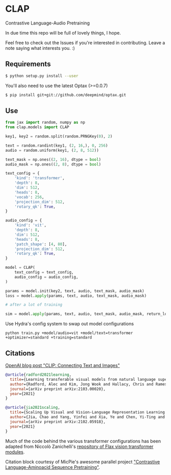 # CLAP

Contrastive Language-Audio Pretraining

In due time this repo will be full of lovely things, I hope.

Feel free to check out the Issues if you're interested in contributing. Leave a note saying what interests you. :)

## Requirements

```bash
$ python setup.py install --user
```

You'll also need to use the latest Optax (>=0.0.7)

```bash
$ pip install git+git://github.com/deepmind/optax.git
```

## Use

```python
from jax import random, numpy as np
from clap.models import CLAP

key1, key2 = random.split(random.PRNGKey(0), 2)

text = random.randint(key1, (2, 16,), 0, 256)
audio = random.uniform(key1, (2, 8, 512))

text_mask = np.ones((2, 16), dtype = bool)
audio_mask = np.ones((2, 8), dtype = bool)

text_config = {
    'kind': 'transformer',
    'depth': 8,
    'dim': 512,
    'heads': 8,
    'vocab': 256,
    'projection_dim': 512,
    'rotary_qk': True,
}

audio_config = {
    'kind': 'vit', 
    'depth': 8, 
    'dim': 512, 
    'heads': 8, 
    'patch_shape': [4, 80], 
    'projection_dim': 512, 
    'rotary_qk': True,
}

model = CLAP(
    text_config = text_config,
    audio_config = audio_config,
)

params = model.init(key2, text, audio, text_mask, audio_mask)
loss = model.apply(params, text, audio, text_mask, audio_mask)

# after a lot of training

sim = model.apply(params, text, audio, text_mask, audio_mask, return_loss = False) # (2, 2)
```

Use Hydra's config system to swap out model configurations

```
python train.py +model/audio=vit +model/text=transformer +optimizer=standard +training=standard
```


## Citations

[OpenAI blog post "CLIP: Connecting Text and Images"](https://openai.com/blog/clip/)

```bibtex
@article{radford2021learning,
  title={Learning transferable visual models from natural language supervision},
  author={Radford, Alec and Kim, Jong Wook and Hallacy, Chris and Ramesh, Aditya and Goh, Gabriel and Agarwal, Sandhini and Sastry, Girish and Askell, Amanda and Mishkin, Pamela and Clark, Jack and others},
  journal={arXiv preprint arXiv:2103.00020},
  year={2021}
}
```

```bibtex
@article{jia2021scaling,
  title={Scaling Up Visual and Vision-Language Representation Learning With Noisy Text Supervision},
  author={Jia, Chao and Yang, Yinfei and Xia, Ye and Chen, Yi-Ting and Parekh, Zarana and Pham, Hieu and Le, Quoc V and Sung, Yunhsuan and Li, Zhen and Duerig, Tom},
  journal={arXiv preprint arXiv:2102.05918},
  year={2021}
}
```

Much of the code behind the various transformer configurations has been adapted from Niccolò Zanichelli's [repository of Flax vision transformer modules](https://github.com/NZ99/self-attention-experiments-vision).

Citation block courtesy of MicPie's awesome parallel project ["Contrastive Language-Aminoacid Sequence Pretraining"](https://github.com/MicPie/clasp).
